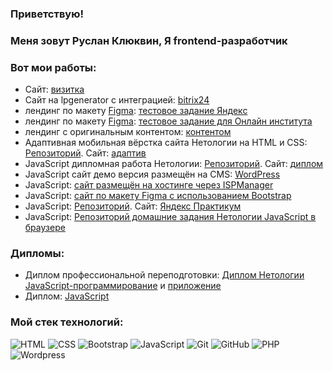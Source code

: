  ###    Приветствую!
###  Меня зовут Руслан Клюквин, Я frontend-разработчик
### Вот мои работы:  

-  Сайт: [визитка](http://ruslanklukvin.tilda.ws/)
-  Сайт на lpgenerator с интеграцией: [ bitrix24]( https://www.testlpgenerator.ru/novaya-stranitsa_1/) 
-  лендинг по макету [Figma](https://www.figma.com/file/W9gacDyHMIG55KuDwAN2Tl/go-scooter-pass?type=design&node-id=0-1&mode=design&t=EDeQyYLbRVthrAUi-0): [тестовое задание Яндекс](https://xn--c1abdumkt1i.xn--h1ahn.xn--p1acf/)
-  лендинг по макету [Figma](https://github.com/RuslanKlukvin/RuslanKlukvin/blob/main/ZlHL_Jo3fDA.jpg): [тестовое задание для Онлайн института](https://testklukvin.tilda.ws/)
-  лендинг с оригинальным контентом: [контентом](https://ruslanklukvin.github.io/demosite/)
-  Адаптивная мобильная вёрстка сайта Нетологии на HTML и CSS: [Репозиторий](https://github.com/RuslanKlukvin/MQ-Diploma). Сайт: [адаптив](https://ruslanklukvin.github.io/MQ-Diploma/)
-  JavaScript дипломная работа Нетологии: [Репозиторий](https://github.com/RuslanKlukvin/js-cp-diploma-edited). Сайт: [диплом](https://ruslanklukvin.github.io/js-cp-diploma-edited/)
-  JavaScript сайт демо версия размещён на CMS: [ WordPress](http://xn--d1acvi.xn--h1ahn.xn--p1acf/)
-  JavaScript: [сайт размещён на хостинге через ISPManager](https://www.xn--90anbvegee7h.xn--p1acf/)
-  JavaScript: [сайт по макету Figma с использованием Bootstrap](https://ruslanklukvin.github.io/figmaboots/) 
-  JavaScript: [Репозиторий](https://github.com/RuslanKlukvin/Procrastinate). Сайт: [Яндекс Практикум](https://ruslanklukvin.github.io/Procrastinate/)
-  JavaScript: [Репозиторий домашние задания Нетологии JavaScript в браузере](https://github.com/RuslanKlukvin/bhj-homeworks)

  
 ### Дипломы:

-  Диплом профессиональной переподготовки: [Диплом Нетологии  JavaScript-программирование](https://github.com/RuslanKlukvin/RuslanKlukvin/blob/main/%D0%94%D0%9F%D0%9F%20%D0%9A%D0%BB%D1%8E%D0%BA%D0%B2%D0%B8%D0%BD%20%D0%A0%D0%92.jpg) и [приложение](https://github.com/RuslanKlukvin/RuslanKlukvin/blob/main/%D0%94%D0%9F%D0%9F%20%D0%9A%D0%BB%D1%8E%D0%BA%D0%B2%D0%B8%D0%BD%20%D0%A0%D0%92%202.jpg)
-  Диплом: [JavaScript](https://github.com/RuslanKlukvin/RuslanKlukvin/blob/main/certificate.pdf)
 

### Мой стек технологий:
![HTML](https://img.shields.io/badge/-HTML-333?style=for-the-badge&logo=html5)
![CSS](https://img.shields.io/badge/-CSS-333?style=for-the-badge&logo=css3&logoColor=blue)
![Bootstrap](https://img.shields.io/badge/-Bootstrap-333?style=for-the-badge&logo=Bootstrap)
![JavaScript](https://img.shields.io/badge/-JavaScript-333?style=for-the-badge&logo=javascript)
![Git](https://img.shields.io/badge/-Git-333?style=for-the-badge&logo=Git)
![GitHub](https://img.shields.io/badge/-GitHub-333?style=for-the-badge&logo=GitHub)
![PHP](https://img.shields.io/badge/-PHP-333?style=for-the-badge&logo=PHP)
![Wordpress](https://img.shields.io/badge/-Wordpress-333?style=for-the-badge&logo=Wordpress&logoColor=blue)
 

